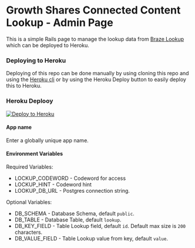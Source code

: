 # Growth Shares Connected Content Lookup - Admin Page
This is a simple Rails page to manage the lookup data from [Braze Lookup](https://github.com/zzhaobraze/lookup-test) which can be deployed to Heroku.

### Deploying to Heroku
Deploying of this repo can be done manually by using cloning this repo and using the [Heroku cli](https://devcenter.heroku.com/articles/heroku-cli) or by using the Heroku Deploy button to easily deploy this to Heroku.

### Heroku Deplooy
[![Deploy to Heroku](https://www.herokucdn.com/deploy/button.svg)](https://www.heroku.com/deploy/?template=https://github.com/zzhaobraze/lookup-admin)

#### App name
Enter a globally unique app name.

#### Environment Variables

Required Variables:
* LOCKUP_CODEWORD - Codeword for access
* LOCKUP_HINT - Codeword hint
* LOOKUP_DB_URL - Postgres connection string.

Optional Variables:
* DB_SCHEMA - Database Schema, default `public`.
* DB_TABLE - Database Table, default `lookup`.
* DB_KEY_FIELD - Table Lookup field, default `id`.  Default max size is `200` characters.
* DB_VALUE_FIELD - Table Lookup value from key, default `value`.
